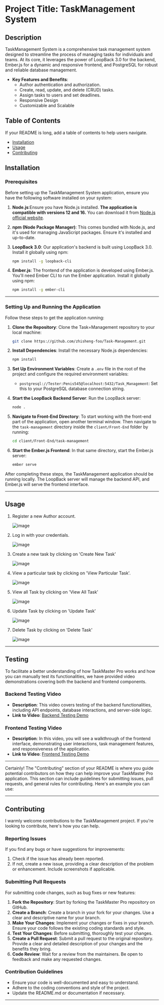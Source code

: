 # Project Title: TaskManagement System

## Description
TaskManagement System is a comprehensive task management system designed to streamline the process of managing tasks for individuals and teams. At its core, it leverages the power of LoopBack 3.0 for the backend, Ember.js for a dynamic and responsive frontend, and PostgreSQL for robust and reliable database management.

- **Key Features and Benefits**: 
  - Author authentication and authorization.
  - Create, read, update, and delete (CRUD) tasks.
  - Assign tasks to users and set deadlines.
  - Responsive Design
  - Customizable and Scalable

## Table of Contents 
If your README is long, add a table of contents to help users navigate.

- [Installation](#installation)
- [Usage](#usage)
- [Contributing](#contributing)


##  Installation

### Prerequisites
Before setting up the TaskManagement System application, ensure you have the following software installed on your system:

1. **Node.js**:Ensure you have Node.js installed. **The application is compatible with versions 12 and 16.** You can download it from [Node.js official website](https://nodejs.org/).

2. **npm (Node Package Manager)**: This comes bundled with Node.js, and it's used for managing JavaScript packages. Ensure it's installed and up-to-date.

3. **LoopBack 3.0**: Our application's backend is built using LoopBack 3.0. Install it globally using npm:
   ```bash
   npm install -g loopback-cli
   ```
4. **Ember.js**: The frontend of the application is developed using Ember.js. You'll need Ember CLI to run the Ember application. Install it globally using npm:
   ```bash
   npm install -g ember-cli
   ```
---
### Setting Up and Running the Application
Follow these steps to get the application running:

1. **Clone the Repository**:
   Clone the Task=Management  repository to your local machine:
   ```bash
   git clone https://github.com/zhisheng-foo/Task-Management.git
   ```
   
2. **Install Dependencies**:
   Install the necessary Node.js dependencies:
   ```bash
   npm install
   ```
   
3. **Set Up Environment Variables**:
   Create a `.env` file in the root of the project and configure the required environment variables:
   - `postgresql://Tester:Penis545@localhost:5432/Task_Management`: Set this to your PostgreSQL database connection string.

   
4. **Start the LoopBack Backend Server**:
   Run the LoopBack server:
   ```bash
   node .
   ```

5. **Navigate to Front-End Directory**:
   To start working with the front-end part of the application, open another terminal window. Then navigate to the `task-management` directory inside the `client/Front-End` folder by running:
   ```bash
   cd client/Front-End/task-management
   ```
   
6. **Start the Ember.js Frontend**:
   In that same directory, start the Ember.js server:
   ```bash
   ember serve
   ```

After completing these steps, the TaskManagement application should be running locally. The LoopBack server will manage the backend API, and Ember.js will serve the frontend interface.

---

## Usage

1. Register a new Author account.
   
   ![image](https://github.com/zhisheng-foo/Task-Management/assets/105271950/5570ef85-b285-454b-96bd-a3f3d4eab4a3)

2. Log in with your credentials.
   
   ![image](https://github.com/zhisheng-foo/Task-Management/assets/105271950/21f683eb-0d15-4830-99f1-aaaafdbaed83)

3. Create a new task by clicking on 'Create New Task'

   ![image](https://github.com/zhisheng-foo/Task-Management/assets/105271950/c8dcdae2-7086-4631-9a7c-3732a3d03668)
      
4. View a particular task by clicking on 'View Particular Task'.

   ![image](https://github.com/zhisheng-foo/Task-Management/assets/105271950/13b42682-fdf3-4e89-ac8d-a9a59f3e984d)

5. View all Task by clicking on 'View All Task'
    
   ![image](https://github.com/zhisheng-foo/Task-Management/assets/105271950/ea40b52e-7128-44ef-a483-ed5607f178a1)

6. Update Task by clicking on 'Update Task'
    
   ![image](https://github.com/zhisheng-foo/Task-Management/assets/105271950/588c7b72-42db-4f4b-b2ad-c9c85220f516)

7. Delete Task by clicking on 'Delete Task'
    
   ![image](https://github.com/zhisheng-foo/Task-Management/assets/105271950/cfd39fdf-0f79-49a4-8999-91e1995ad0b8)

---

## Testing

To facilitate a better understanding of how TaskMaster Pro works and how you can manually test its functionalities, we have provided video demonstrations covering both the backend and frontend components.

### Backend Testing Video
- **Description**: This video covers testing of the backend functionalities, including API endpoints, database interactions, and server-side logic.
- **Link to Video**: [Backend Testing Demo](https://drive.google.com/drive/folders/13bp_zPqFmvuz2S7Z8HCrwlOYeauMXel2?usp=sharing)

### Frontend Testing Video
- **Description**: In this video, you will see a walkthrough of the frontend interface, demonstrating user interactions, task management features, and responsiveness of the application.
- **Link to Video**: [Frontend Testing Demo](https://drive.google.com/drive/folders/1e4-PdFOFWUrqR55wc3SrDE1XbaY32a-G?usp=sharing)

---
Certainly! The "Contributing" section of your README is where you guide potential contributors on how they can help improve your TaskMaster Pro application. This section can include guidelines for submitting issues, pull requests, and general rules for contributing. Here's an example you can use:

---

## Contributing

I warmly welcome contributions to the TaskManagement project. If you're looking to contribute, here's how you can help.

### Reporting Issues

If you find any bugs or have suggestions for improvements:

1. Check if the issue has already been reported.
2. If not, create a new issue, providing a clear description of the problem or enhancement. Include screenshots if applicable.

### Submitting Pull Requests

For submitting code changes, such as bug fixes or new features:

1. **Fork the Repository**: Start by forking the TaskMaster Pro repository on GitHub.
2. **Create a Branch**: Create a branch in your fork for your changes. Use a clear and descriptive name for your branch.
3. **Make Your Changes**: Implement your changes or fixes in your branch. Ensure your code follows the existing coding standards and style.
4. **Test Your Changes**: Before submitting, thoroughly test your changes.
5. **Create a Pull Request**: Submit a pull request to the original repository. Provide a clear and detailed description of your changes and the benefits they bring.
6. **Code Review**: Wait for a review from the maintainers. Be open to feedback and make any requested changes.

### Contribution Guidelines

- Ensure your code is well-documented and easy to understand.
- Adhere to the coding conventions and style of the project.
- Update the README.md or documentation if necessary.

---





   



